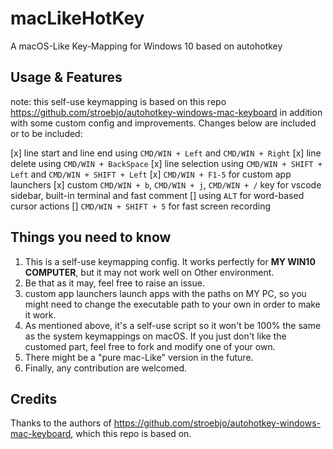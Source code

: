 # macLikeHotKey
A macOS-Like Key-Mapping for Windows 10 based on autohotkey

## Usage & Features

note: this self-use keymapping is based on this repo <u>https://github.com/stroebjo/autohotkey-windows-mac-keyboard</u> in addition with some custom config and improvements. Changes below are included or to be included:

[x] line start and line end using `CMD/WIN + Left` and `CMD/WIN + Right`
[x] line delete using `CMD/WIN + BackSpace`
[x] line selection using `CMD/WIN + SHIFT + Left` and `CMD/WIN + SHIFT + Left`
[x] `CMD/WIN + F1-5` for custom app launchers
[x] custom `CMD/WIN + b`, `CMD/WIN + j`, `CMD/WIN + /` key for vscode sidebar, built-in terminal and fast comment
[] using `ALT` for word-based cursor actions
[] `CMD/WIN + SHIFT + 5` for fast screen recording

## Things you need to know

1. This is a self-use keymapping config. It works perfectly for **MY WIN10 COMPUTER**, but it may not work well on Other environment. 
2. Be that as it may, feel free to raise an issue.
3. custom app launchers launch apps with the paths on MY PC, so you might need to change the executable path to your own in order to make it work.
4. As mentioned above, it's a self-use script so it won't be 100% the same as the system keymappings on macOS. If you just don't like the customed part, feel free to fork and modify one of your own.
5. There might be a "pure mac-Like" version in the future.
6. Finally, any contribution are welcomed.

## Credits

Thanks to the authors of <u>https://github.com/stroebjo/autohotkey-windows-mac-keyboard</u>, which this repo is based on.
